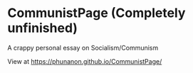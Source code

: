 # CommunistPage (Completely unfinished)
A crappy personal essay on Socialism/Communism

View at https://phunanon.github.io/CommunistPage/
